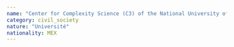 ```yaml
---
name: "Center for Complexity Science (C3) of the National University of Mexico (UNAM)"
category: civil_society
nature: "Université"
nationality: MEX
---
```

    